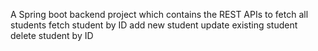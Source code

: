A Spring boot backend project which contains the REST APIs to
  fetch all students
  fetch student by ID
  add new student
  update existing student
  delete student by ID
  
